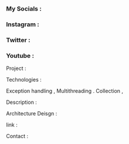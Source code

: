 ### My Socials : 

### Instagram : 

### Twitter : 

### Youtube : 


Project : 


Technologies : 

Exception handling , Multithreading . Collection , 

Description : 


Architecture Deisgn : 


link : 

Contact : 



